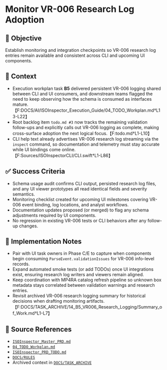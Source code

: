 # Monitor VR-006 Research Log Adoption

## 🎯 Objective

Establish monitoring and integration checkpoints so VR-006 research log entries remain available and consistent across
CLI and upcoming UI components.

## 🧩 Context

- Execution workplan task **B5** delivered persistent VR-006 logging shared between CLI and UI consumers, and downstream
  teams flagged the need to keep observing how the schema is consumed as interfaces
  mature.【F:DOCS/AI/ISOInspector_Execution_Guide/04_TODO_Workplan.md†L13-L22】
- Root backlog item `todo.md #3` now tracks the remaining validation follow-ups and explicitly calls out VR-006 logging as complete, making cross-surface adoption the next logical focus.【F:todo.md†L1-L10】
- CLI help text already advertises VR-006 research log streaming via the `inspect` command, so documentation and telemetry must stay accurate while UI bindings come online.【F:Sources/ISOInspectorCLI/CLI.swift†L1-L86】

## ✅ Success Criteria

- Schema usage audit confirms CLI output, persisted research log files, and any UI viewer prototypes all read identical
  fields and severity semantics.
- Monitoring checklist created for upcoming UI milestones covering VR-006 event binding, log locations, and analyst
  workflows.
- Documentation updates proposed (or merged) to flag any schema adjustments required by UI components.
- No regression in existing VR-006 tests or CLI behaviors after any follow-up changes.

## 🔧 Implementation Notes

- Pair with UI task owners in Phase C/E to capture when components begin consuming `ParseEvent.validationIssues` for VR-006 info-level records.
- Expand automated smoke tests (or add TODOs) once UI integrations exist, ensuring research log writers and viewers
  remain aligned.
- Keep coordination with MP4RA catalog refresh pipeline so unknown box metadata stays correlated between validation
  warnings and research entries.
- Revisit archived VR-006 research logging summary for historical decisions when drafting monitoring
  artifacts.【F:DOCS/TASK_ARCHIVE/14_B5_VR006_Research_Logging/Summary_of_Work.md†L1-L7】

## 🧠 Source References

- [`ISOInspector_Master_PRD.md`](../AI/ISOViewer/ISOInspector_PRD_Full/ISOInspector_Master_PRD.md)
- [`04_TODO_Workplan.md`](../AI/ISOInspector_Execution_Guide/04_TODO_Workplan.md)
- [`ISOInspector_PRD_TODO.md`](../AI/ISOViewer/ISOInspector_PRD_TODO.md)
- [`DOCS/RULES`](../RULES)
- Archived context in [`DOCS/TASK_ARCHIVE`](../TASK_ARCHIVE)
